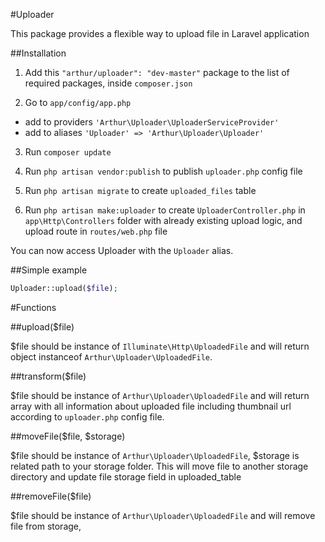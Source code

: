 #Uploader

This package provides a flexible way to upload file in Laravel application

##Installation

1. Add this `"arthur/uploader": "dev-master"` package to the list of required packages, inside `composer.json`

2. Go to `app/config/app.php`

  * add to providers `'Arthur\Uploader\UploaderServiceProvider'`
  * add to aliases `'Uploader' => 'Arthur\Uploader\Uploader'`

3. Run `composer update`

4. Run `php artisan vendor:publish` to publish `uploader.php` config file

5. Run `php artisan migrate` to create `uploaded_files` table

6. Run `php artisan make:uploader` to create `UploaderController.php` in `app\Http\Controllers` folder with already existing upload logic, and upload route in `routes/web.php` file

You can now access Uploader with the `Uploader` alias.

##Simple example
```php
Uploader::upload($file);
```

#Functions

##upload($file)

$file should be instance of `Illuminate\Http\UploadedFile` and will return object instanceof `Arthur\Uploader\UploadedFile`.

##transform($file)

$file should be instance of `Arthur\Uploader\UploadedFile` and will return array with all information about uploaded file including thumbnail url according to `uploader.php` config file.

##moveFile($file, $storage)

$file should be instance of `Arthur\Uploader\UploadedFile`, $storage is related path to your storage folder. This will move file to another storage directory and update file storage field in uploaded_table

##removeFile($file)

$file should be instance of `Arthur\Uploader\UploadedFile` and will remove file from storage,